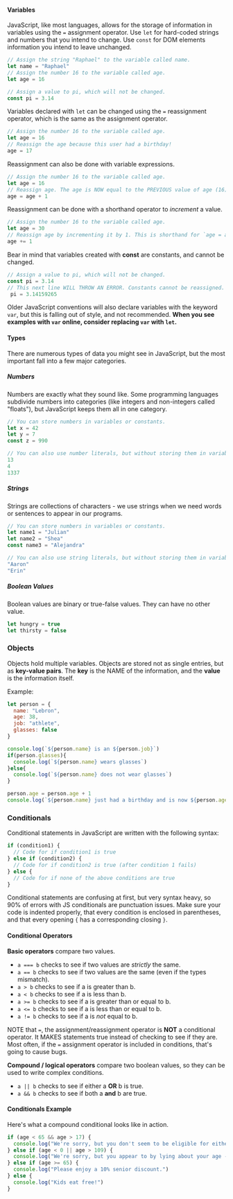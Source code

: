 #### Variables

JavaScript, like most languages, allows for the storage of information in variables using the `=` assignment operator. Use `let` for hard-coded strings and numbers that you intend to change. Use `const` for DOM elements information you intend to leave unchanged.

```javascript
// Assign the string "Raphael" to the variable called name.
let name = "Raphael"
// Assign the number 16 to the variable called age.
let age = 16

// Assign a value to pi, which will not be changed.
const pi = 3.14
```

Variables declared with `let` can be changed using the `=` reassignment operator, which is the same as the assignment operator.

```javascript
// Assign the number 16 to the variable called age.
let age = 16
// Reassign the age because this user had a birthday!
age = 17
```

Reassignment can also be done with variable expressions.
```javascript
// Assign the number 16 to the variable called age.
let age = 16
// Reassign age. The age is NOW equal to the PREVIOUS value of age (16) plus 1.
age = age + 1
```

Reassignment can be done with a shorthand operator to *increment* a value.
```javascript
// Assign the number 16 to the variable called age.
let age = 30
// Reassign age by incrementing it by 1. This is shorthand for `age = age + 1`
age += 1
```

Bear in mind that variables created with **const** are constants, and cannot be changed.
```javascript
// Assign a value to pi, which will not be changed.
const pi = 3.14
// This next line WILL THROW AN ERROR. Constants cannot be reassigned.
 pi = 3.14159265
```

Older JavaScript conventions will also declare variables with the keyword `var`, but this is falling out of style, and not recommended. **When you see examples with `var` online, consider replacing `var` with `let`.**

#### Types

There are numerous types of data you might see in JavaScript, but the most important fall into a few major categories.

##### Numbers
Numbers are exactly what they sound like. Some programming languages subdivide numbers into categories (like integers and non-integers called "floats"), but JavaScript keeps them all in one category.
```javascript
// You can store numbers in variables or constants.
let x = 42
let y = 7
const z = 990

// You can also use number literals, but without storing them in variables, they cannot be referenced later in the code.
13
4
1337
```

##### Strings
Strings are collections of characters - we use strings when we need words or sentences to appear in our programs.
```javascript
// You can store numbers in variables or constants.
let name1 = "Julian"
let name2 = "Shea"
const name3 = "Alejandra"

// You can also use string literals, but without storing them in variables, they cannot be referenced later in the code. String literals by themselves are not generally useful.
"Aaron"
"Erin"
```

##### Boolean Values
Boolean values are binary or true-false values. They can have no other value.
```javascript
let hungry = true
let thirsty = false
```

### Objects

Objects hold multiple variables.  Objects are stored not as single entries, but as **key-value pairs**. The **key** is the NAME of the information, and the **value** is the information itself.

Example:

```javascript
let person = {
  name: "Lebron",
  age: 38, 
  job: "athlete",
  glasses: false
}

console.log(`${person.name} is an ${person.job}`)
if(person.glasses){
  console.log(`${person.name} wears glasses`)
}else{
  console.log(`${person.name} does not wear glasses`)
}

person.age = person.age + 1
console.log(`${person.name} just had a birthday and is now ${person.age}`)

```

### Conditionals

Conditional statements in JavaScript are written with the following syntax:
```javascript
if (condition1) {
  // Code for if condition1 is true
} else if (condition2) {
  // Code for if condition2 is true (after condition 1 fails)
} else {
  // Code for if none of the above conditions are true
}
```

Conditional statements are confusing at first, but very syntax heavy, so 90% of errors with JS conditionals are punctuation issues. Make sure your code is indented properly, that every condition is enclosed in parentheses, and that every opening `{` has a corresponding closing `}`.

#### Conditional Operators
**Basic operators** compare two values.
* `a === b` checks to see if two values are *strictly* the same.
* `a == b` checks to see if two values are the same (even if the types mismatch).
* `a > b` checks to see if a is greater than b.
* `a < b` checks to see if a is less than b.
* `a >= b` checks to see if a is greater than or equal to b.
* `a <= b` checks to see if a is less than or equal to b.
* `a != b` checks to see if a is *not* equal to b.

NOTE that `=`, the assignment/reassignment operator is **NOT** a conditional operator. It MAKES statements true instead of checking to see if they are. Most often, if the `=` assignment operator is included in conditions, that's going to cause bugs.

**Compound / logical operators** compare two boolean values, so they can be used to write complex conditions.
* `a || b` checks to see if either a **OR** b is true.
* `a && b` checks to see if both a **and** b are true.

#### Conditionals Example
Here's what a compound conditional looks like in action.
```javascript
if (age < 65 && age > 17) {
  console.log("We're sorry, but you don't seem to be eligible for either our senior or our child discounts.")
} else if (age < 0 || age > 109) {
  console.log("We're sorry, but you appear to by lying about your age - please try again.")
} else if (age >= 65) {
  console.log("Please enjoy a 10% senior discount.")
} else {
  console.log("Kids eat free!")
}
```

